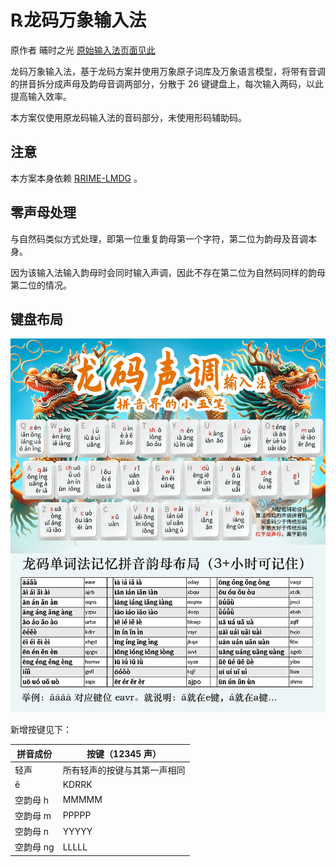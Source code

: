# ℞龙码万象输入法

原作者 晡时之光 [原始输入法页面见此](https://hanxinma.gitlab.io/longma)

龙码万象输入法，基于龙码方案并使用万象原子词库及万象语言模型，将带有音调的拼音拆分成声母及韵母音调两部分，分散于 26 键键盘上，每次输入两码，以此提高输入效率。

本方案仅使用原龙码输入法的音码部分，未使用形码辅助码。

## 注意

本方案本身依赖 [℞RIME-LMDG](https://github.com/amzxyz/RIME-LMDG) 。

## 零声母处理

与自然码类似方式处理，即第一位重复韵母第一个字符，第二位为韵母及音调本身。

因为该输入法输入韵母时会同时输入声调，因此不存在第二位为自然码同样的韵母第二位的情况。

## 键盘布局

![键盘布局](docmedia/longma-2025-01.png)

新增按键见下：

| 拼音成份 | 按键（12345 声） |
|--------|----------------|
| 轻声 | 所有轻声的按键与其第一声相同 |
| ê | KDRRK |
| 空韵母 h | MMMMM |
| 空韵母 m | PPPPP |
| 空韵母 n | YYYYY |
| 空韵母 ng | LLLLL |

